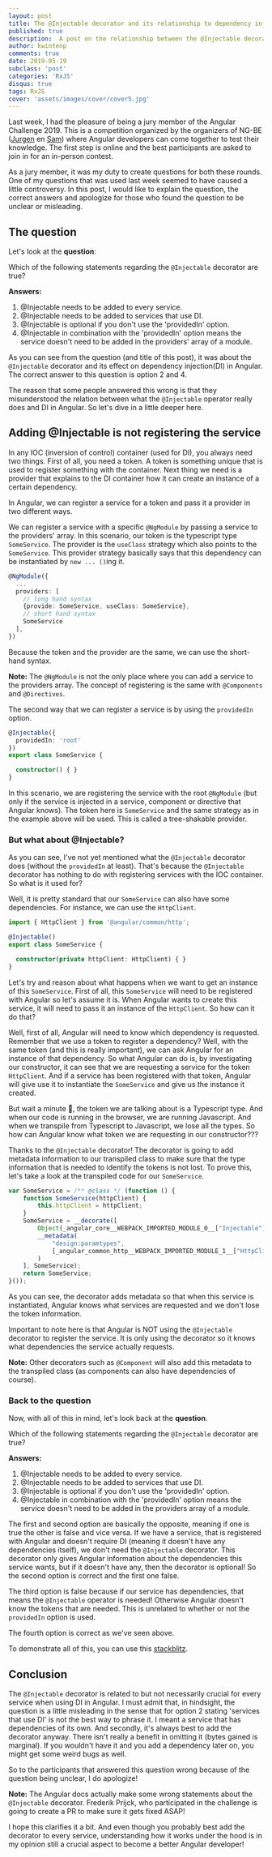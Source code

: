 ```yaml
---
layout: post
title: The @Injectable decorator and its relationship to dependency injection
published: true
description:  A post on the relationship between the @Injectable decorator and dependency injection
author: kwintenp
comments: true
date: 2019-05-19
subclass: 'post'
categories: 'RxJS'
disqus: true
tags: RxJS
cover: 'assets/images/cover/cover5.jpg'
---
```


Last week, I had the pleasure of being a jury member of the Angular Challenge 2019. This is a competition organized by the organizers of NG-BE (<a href="https://twitter.com/jvandemo" target="_blank">Jurgen</a> en <a href="https://twitter.com/samvloeberghs" target="_blank">Sam</a>) where Angular developers can come together to test their knowledge. The first step is online and the best participants are asked to join in for an in-person contest.

As a jury member, it was my duty to create questions for both these rounds. One of my questions that was used last week seemed to have caused a little controversy. In this post, I would like to explain the question, the correct answers and apologize for those who found the question to be unclear or misleading. 

## The question 

Let's look at the **question**:

Which of the following statements regarding the `@Injectable` decorator
are true?

<strong>Answers:</strong>

1. @Injectable needs to be added to every service.
2. @Injectable needs to be added to services that use DI.
3. @Injectable is optional if you don't use the 'providedIn' option.
4. @Injectable in combination with the 'providedIn' option means the
service doesn't need to be added in the providers' array of a
module.


As you can see from the question (and title of this post), it was about the `@Injectable` decorator and its effect on dependency injection(DI) in Angular. The correct answer to this question is option 2 and 4. 

The reason that some people answered this wrong is that they misunderstood the relation between what the `@Injectable` operator really does and DI in Angular. So let's dive in a little deeper here. 

## Adding @Injectable is not registering the service

In any IOC (inversion of control) container (used for DI), you always need two things. First of all, you need a token. A token is something unique that is used to register something with the container. Next thing we need is a provider that explains to the DI container how it can create an instance of a certain dependency. 

In Angular, we can register a service for a token and pass it a provider in two different ways. 

We can register a service with a specific `@NgModule` by passing a service to the providers' array. In this scenario, our token is the typescript type `SomeService`. The provider is the `useClass` strategy which also points to the `SomeService`. This provider strategy basically says that this dependency can be instantiated by `new ... ()`ing it.

```typescript
@NgModule({
  ...
  providers: [
    // long hand syntax
  	{provide: SomeService, useClass: SomeService},
  	// short hand syntax
  	SomeService
  ],
})
```
Because the token and the provider are the same, we can use the short-hand syntax.

**Note:** The `@NgModule` is not the only place where you can add a service to the providers array. The concept of registering is the same with `@Components` and `@Directives`.

The second way that we can register a service is by using the `providedIn` option.

```typescript
@Injectable({
  providedIn: 'root'
})
export class SomeService {

  constructor() { }
}
```

In this scenario, we are registering the service with the root `@NgModule` (but only if the service is injected in a service, component or directive that Angular knows). The token here is `SomeService` and the same strategy as in the example above will be used. This is called a tree-shakable provider.

### But what about @Injectable?

As you can see, I've not yet mentioned what the `@Injectable` decorator does (without the `providedIn` at least). That's because the `@Injectable` decorator has nothing to do with registering services with the IOC container. So what is it used for?

Well, it is pretty standard that our `SomeService` can also have some dependencies. For instance, we can use the `HttpClient`.

```typescript
import { HttpClient } from '@angular/common/http';

@Injectable()
export class SomeService {

  constructor(private httpClient: HttpClient) { }
}
```

Let's try and reason about what happens when we want to get an instance of this `SomeService`. First of all, this `SomeService` will need to be registered with Angular so let's assume it is. When Angular wants to create this service, it will need to pass it an instance of the `HttpClient`. So how can it do that?

Well, first of all, Angular will need to know which dependency is requested. Remember that we use a token to register a dependency? Well, with the same token (and this is really important), we can ask Angular for an instance of that dependency. So what Angular can do is, by investigating our constructor, it can see that we are requesting a service for the token `HttpClient`. And if a service has been registered with that token, Angular will give use it to instantiate the `SomeService` and give us the instance it created.

But wait a minute 🤔, the token we are talking about is a Typescript type. And when our code is running in the browser, we are running Javascript. And when we transpile from Typescript to Javascript, we lose all the types. So how can Angular know what token we are requesting in our constructor???

Thanks to the `@Injectable` decorator! The decorator is going to add metadata information to our transpiled class to make sure that the type information that is needed to identify the tokens is not lost. To prove this, let's take a look at the transpiled code for our `SomeService`.

```typescript
var SomeService = /** @class */ (function () {
    function SomeService(httpClient) {
        this.httpClient = httpClient;
    }
    SomeService = __decorate([
        Object(_angular_core__WEBPACK_IMPORTED_MODULE_0__["Injectable"])(),
        __metadata(
        	"design:paramtypes", 
        	[_angular_common_http__WEBPACK_IMPORTED_MODULE_1__["HttpClient"]]
        )
    ], SomeService);
    return SomeService;
}());
```

As you can see, the decorator adds metadata so that when this service is instantiated, Angular knows what services are requested and we don't lose the token information. 

Important to note here is that Angular is NOT using the `@Injectable` decorator to register the service. It is only using the decorator so it knows what dependencies the service actually requests. 

**Note:** Other decorators such as `@Component` will also add this metadata to the transpiled class (as components can also have dependencies of course).

### Back to the question

Now, with all of this in mind, let's look back at the **question**.

Which of the following statements regarding the `@Injectable` decorator
are true?

**Answers:**

1. @Injectable needs to be added to every service.
2. @Injectable needs to be added to services that use DI.
3. @Injectable is optional if you don't use the 'providedIn' option.
4. @Injectable in combination with the 'providedIn' option means the
service doesn't need to be added in the providers array of a
module.

The first and second option are basically the opposite, meaning if one is true the other is false and vice versa. If we have a service, that is registered with Angular and doesn't require DI (meaning it doesn't have any dependencies itself), we don't need the `@Injectable` decorator. This decorator only gives Angular information about the dependencies this service wants, but if it doesn't have any, then the decorator is optional! So the second option is correct and the first one false.

The third option is false because if our service has dependencies, that means the `@Injectable` operator is needed! Otherwise Angular doesn't know the tokens that are needed. This is unrelated to whether or not the `providedIn` option is used.

The fourth option is correct as we've seen above.

To demonstrate all of this, you can use this <a href="https://stackblitz.com/edit/angular-pr34ij" target="_blank">stackblitz</a>.

## Conclusion

The `@Injectable` decorator is related to but not necessarily crucial for every service when using DI in Angular. I must admit that, in hindsight, the question is a little misleading in the sense that for option 2 stating 'services that use DI' is not the best way to phrase it. I meant a service that has dependencies of its own. And secondly, it's always best to add the decorator anyway. There isn't really a benefit in omitting it (bytes gained is marginal). If you wouldn't have it and you add a dependency later on, you might get some weird bugs as well.

So to the participants that answered this question wrong because of the question being unclear, I do apologize! 

**Note:** The Angular docs actually make some wrong statements about the `@Injectable` decorator. Frederik Prijck, who participated in the challenge is going to create a PR to make sure it gets fixed ASAP!

I hope this clarifies it a bit. And even though you probably best add the decorator to every service, understanding how it works under the hood is in my opinion still a crucial aspect to become a better Angular developer!







